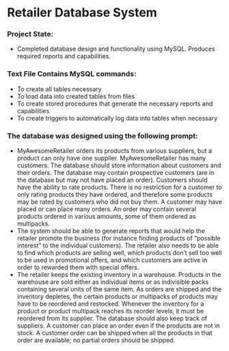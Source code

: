 # Retailer Database System

### Project State:
- Completed database design and functionality using MySQL. Produces required reports and capabilities.

### Text File Contains MySQL commands:
- To create all tables necessary
- To load data into created tables from files
- To create stored procedures that generate the necessary reports and capabilities
- To create triggers to automatically log data into tables when necessary

### The database was designed using the following prompt:
- MyAwesomeRetailer orders its products from various suppliers, but a product can only have one supplier. MyAwesomeRetailer has many customers. The database should store information about customers and their orders. The database may contain prospective customers (are in the database but may not have placed an order). Customers should have the ability to rate products. There is no restriction for a customer to only rating products they have ordered, and therefore some products may be rated by customers who did not buy them. A customer may have placed or can place many orders. An order may contain several products ordered in various amounts, some of them ordered as multipacks.
- The system should be able to generate reports that would help the retailer promote the business (for instance finding products of “possible interest” to the individual customers). The retailer also needs to be able to find which products are selling well, which products don’t sell too well to be used in promotional offers, and which customers are active in order to rewarded them with special offers.
- The retailer keeps the existing inventory in a warehouse. Products in the warehouse are sold either as individual items or as indivisible packs containing several units of the same item. As orders are shipped and the inventory depletes, the certain products or multipacks of products may have to be reordered and restocked. Whenever the inventory for a product or product multipack reaches its reorder levels, it must be reordered from its supplier. The database should also keep track of suppliers. A customer can place an order even if the products are not in stock. A customer order can be shipped when all the products in that order are available; no partial orders should be shipped.
